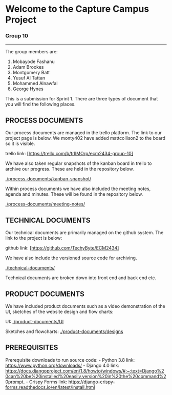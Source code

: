 # Welcome to the Capture Campus Project

### Group 10
___

The group members are:

1. Mobayode Fashanu
2. Adam Brookes
3. Montgomery Batt
4. Yusuf Al Tattan
5. Mohammed Alnawfal
6. George Hynes


This is a submission for Sprint 1. There are three types of document that you will find the following places.

## PROCESS DOCUMENTS
Our process documents are managed in the trello platform. The link to our project page is below. We monty402 have added mattcollison2 to the board so it is visible.

trello link: [https://trello.com/b/trlIMOrp/ecm2434-group-10]

We have also taken regular snapshots of the kanban board in trello to archive our progress. These are held in the repository below.

[./process-documents/kanban-snapshot/](./process-documents/kanban-snapshot/)

Within process documents we have also included the meeting notes, agenda and minutes. These will be found in the repository below.

[./process-documents/meeting-notes/](./process-documents/meeting-notes/)


## TECHNICAL DOCUMENTS
Our technical documents are primarily managed on the github system. The link to the project is below:

github link: [https://github.com/TechyByte/ECM2434]

We have also include the versioned source code for archiving.

[./technical-documents/](./technical-documents/)

Technical documents are broken down into front end and back end etc.  

## PRODUCT DOCUMENTS
We have included product documents such as a video demonstration of the UI, sketches of the website design and flow charts:

UI: 
[./product-documents/UI](./product-documents/UI)

Sketches and flowcharts:
[./product-documents/designs](./process-documents/designs)

## PREREQUISITES
Prerequisite downloads to run source code:
    - Python 3.8
        link: https://www.python.org/downloads/
    - Django 4.0
        link: https://docs.djangoproject.com/en/1.8/howto/windows/#:~:text=Django%20can%20be%20installed%20easily,version%20in%20the%20command%20prompt.
    - Crispy Forms
        link: https://django-crispy-forms.readthedocs.io/en/latest/install.html
